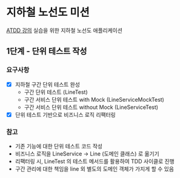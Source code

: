 # 지하철 노선도 미션
[ATDD 강의](https://edu.nextstep.camp/c/R89PYi5H) 실습을 위한 지하철 노선도 애플리케이션

## 1단계 - 단위 테스트 작성
### 요구사항
- [x] 지하철 구간 단위 테스트 완성
  - 구간 단위 테스트 (LineTest)
  - 구간 서비스 단위 테스트 with Mock (LineServiceMockTest)
  - 구간 서비스 단위 테스트 without Mock (LineServiceTest)
- [x] 단위 테스트 기반으로 비즈니스 로직 리팩터링

### 참고
- 기존 기능에 대한 단위 테스트 코드 작성
- 비즈니스 로직을 LineService -> Line (도메인 클래스) 로 옮기기
- 리팩터링 시, LineTest 의 테스트 메서드를 활용하여 TDD 사이클로 진행
- 구간 관리에 대한 책임을 line 외 별도의 도메인 객체가 가지게 할 수 있음